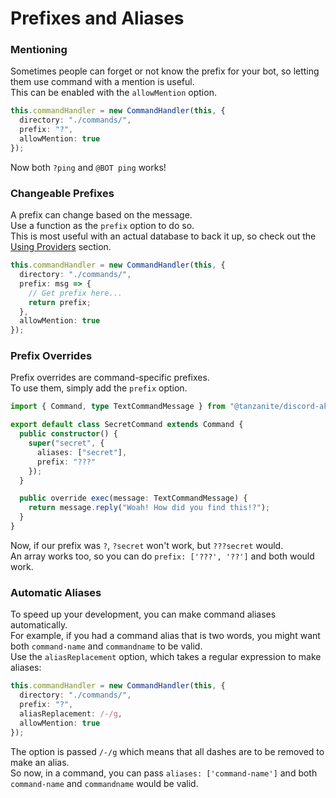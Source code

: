 <!-- markdownlint-disable MD001 -->

# Prefixes and Aliases

### Mentioning

Sometimes people can forget or not know the prefix for your bot, so letting them use command with a mention is useful.  
This can be enabled with the `allowMention` option.

```ts
this.commandHandler = new CommandHandler(this, {
  directory: "./commands/",
  prefix: "?",
  allowMention: true
});
```

Now both `?ping` and `@BOT ping` works!

### Changeable Prefixes

A prefix can change based on the message.  
Use a function as the `prefix` option to do so.  
This is most useful with an actual database to back it up, so check out the [Using Providers](../other/providers.md) section.

```ts
this.commandHandler = new CommandHandler(this, {
  directory: "./commands/",
  prefix: msg => {
    // Get prefix here...
    return prefix;
  },
  allowMention: true
});
```

### Prefix Overrides

Prefix overrides are command-specific prefixes.  
To use them, simply add the `prefix` option.

```ts
import { Command, type TextCommandMessage } from "@tanzanite/discord-akairo";

export default class SecretCommand extends Command {
  public constructor() {
    super("secret", {
      aliases: ["secret"],
      prefix: "???"
    });
  }

  public override exec(message: TextCommandMessage) {
    return message.reply("Woah! How did you find this!?");
  }
}
```

Now, if our prefix was `?`, `?secret` won't work, but `???secret` would.  
An array works too, so you can do `prefix: ['???', '??']` and both would work.

### Automatic Aliases

To speed up your development, you can make command aliases automatically.  
For example, if you had a command alias that is two words, you might want both `command-name` and `commandname` to be valid.  
Use the `aliasReplacement` option, which takes a regular expression to make aliases:

```ts
this.commandHandler = new CommandHandler(this, {
  directory: "./commands/",
  prefix: "?",
  aliasReplacement: /-/g,
  allowMention: true
});
```

The option is passed `/-/g` which means that all dashes are to be removed to make an alias.  
So now, in a command, you can pass `aliases: ['command-name']` and both `command-name` and `commandname` would be valid.
